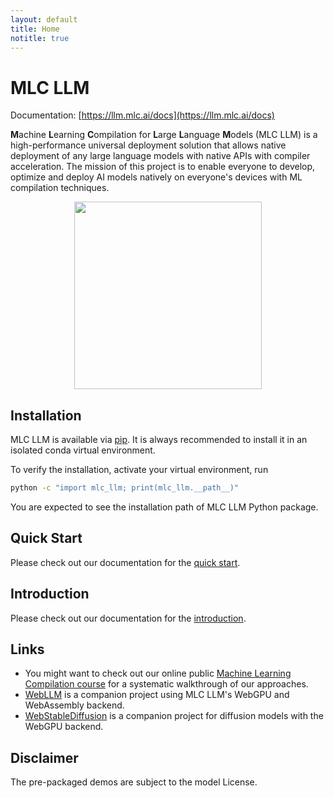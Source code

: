 ```yaml
---
layout: default
title: Home
notitle: true
---
```


# MLC LLM

Documentation: [https://llm.mlc.ai/docs](https://llm.mlc.ai/docs)

**M**achine **L**earning **C**ompilation for **L**arge **L**anguage **M**odels (MLC LLM) is a high-performance universal deployment solution that allows native deployment of any large language models with native APIs with compiler acceleration. The mission of this project is to enable everyone to develop, optimize and deploy AI models natively on everyone's devices with ML compilation techniques.

<p align="center">
<img src="https://llm.mlc.ai/docs/_images/project-workflow.svg" height="300">
</p>

## Installation

MLC LLM is available via [pip](https://llm.mlc.ai/docs/install/mlc_llm.html#install-mlc-packages).
It is always recommended to install it in an isolated conda virtual environment.

To verify the installation, activate your virtual environment, run

```bash
python -c "import mlc_llm; print(mlc_llm.__path__)"
```

You are expected to see the installation path of MLC LLM Python package.

## Quick Start

Please check out our documentation for the [quick start](https://llm.mlc.ai/docs/get_started/quick_start.html).

## Introduction

Please check out our documentation for the [introduction](https://llm.mlc.ai/docs/get_started/introduction.html).

## Links

- You might want to check out our online public [Machine Learning Compilation course](https://mlc.ai) for a systematic
walkthrough of our approaches.
- [WebLLM](https://webllm.mlc.ai/) is a companion project using MLC LLM's WebGPU and WebAssembly backend.
- [WebStableDiffusion](https://websd.mlc.ai/) is a companion project for diffusion models with the WebGPU backend.

## Disclaimer

The pre-packaged demos are subject to the model License.
